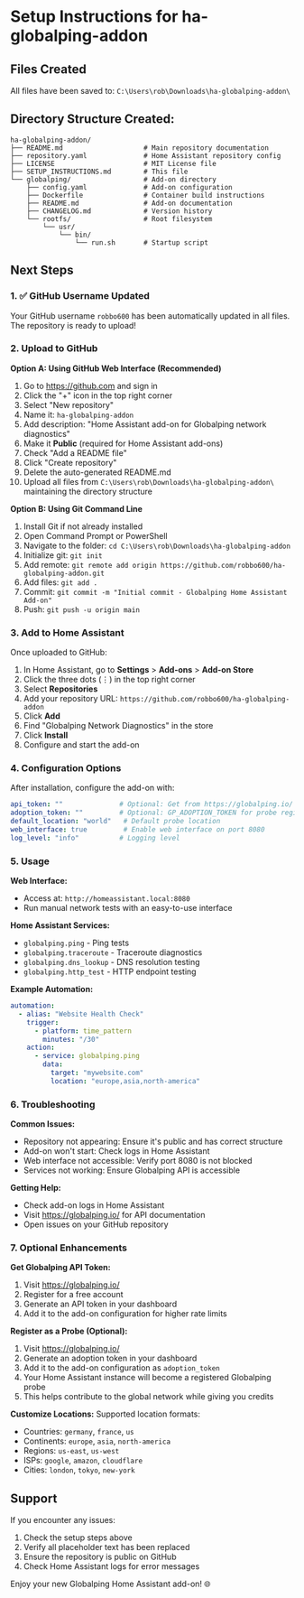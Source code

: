 # Setup Instructions for ha-globalping-addon

## Files Created
All files have been saved to: `C:\Users\rob\Downloads\ha-globalping-addon\`

## Directory Structure Created:
```
ha-globalping-addon/
├── README.md                    # Main repository documentation
├── repository.yaml              # Home Assistant repository config
├── LICENSE                      # MIT License file
├── SETUP_INSTRUCTIONS.md        # This file
└── globalping/                  # Add-on directory
    ├── config.yaml              # Add-on configuration
    ├── Dockerfile               # Container build instructions
    ├── README.md                # Add-on documentation
    ├── CHANGELOG.md             # Version history
    └── rootfs/                  # Root filesystem
        └── usr/
            └── bin/
                └── run.sh       # Startup script
```

## Next Steps

### 1. ✅ GitHub Username Updated

Your GitHub username `robbo600` has been automatically updated in all files. The repository is ready to upload!

### 2. Upload to GitHub

**Option A: Using GitHub Web Interface (Recommended)**
1. Go to https://github.com and sign in
2. Click the "+" icon in the top right corner
3. Select "New repository"
4. Name it: `ha-globalping-addon`
5. Add description: "Home Assistant add-on for Globalping network diagnostics"
6. Make it **Public** (required for Home Assistant add-ons)
7. Check "Add a README file"
8. Click "Create repository"
9. Delete the auto-generated README.md
10. Upload all files from `C:\Users\rob\Downloads\ha-globalping-addon\` maintaining the directory structure

**Option B: Using Git Command Line**
1. Install Git if not already installed
2. Open Command Prompt or PowerShell
3. Navigate to the folder: `cd C:\Users\rob\Downloads\ha-globalping-addon`
4. Initialize git: `git init`
5. Add remote: `git remote add origin https://github.com/robbo600/ha-globalping-addon.git`
6. Add files: `git add .`
7. Commit: `git commit -m "Initial commit - Globalping Home Assistant Add-on"`
8. Push: `git push -u origin main`

### 3. Add to Home Assistant

Once uploaded to GitHub:

1. In Home Assistant, go to **Settings** > **Add-ons** > **Add-on Store**
2. Click the three dots (⋮) in the top right corner
3. Select **Repositories**
4. Add your repository URL: `https://github.com/robbo600/ha-globalping-addon`
5. Click **Add**
6. Find "Globalping Network Diagnostics" in the store
7. Click **Install**
8. Configure and start the add-on

### 4. Configuration Options

After installation, configure the add-on with:

```yaml
api_token: ""              # Optional: Get from https://globalping.io/
adoption_token: ""         # Optional: GP_ADOPTION_TOKEN for probe registration
default_location: "world"   # Default probe location
web_interface: true         # Enable web interface on port 8080
log_level: "info"          # Logging level
```

### 5. Usage

**Web Interface:**
- Access at: `http://homeassistant.local:8080`
- Run manual network tests with an easy-to-use interface

**Home Assistant Services:**
- `globalping.ping` - Ping tests
- `globalping.traceroute` - Traceroute diagnostics
- `globalping.dns_lookup` - DNS resolution testing
- `globalping.http_test` - HTTP endpoint testing

**Example Automation:**
```yaml
automation:
  - alias: "Website Health Check"
    trigger:
      - platform: time_pattern
        minutes: "/30"
    action:
      - service: globalping.ping
        data:
          target: "mywebsite.com"
          location: "europe,asia,north-america"
```

### 6. Troubleshooting

**Common Issues:**
- Repository not appearing: Ensure it's public and has correct structure
- Add-on won't start: Check logs in Home Assistant
- Web interface not accessible: Verify port 8080 is not blocked
- Services not working: Ensure Globalping API is accessible

**Getting Help:**
- Check add-on logs in Home Assistant
- Visit https://globalping.io/ for API documentation
- Open issues on your GitHub repository

### 7. Optional Enhancements

**Get Globalping API Token:**
1. Visit https://globalping.io/
2. Register for a free account
3. Generate an API token in your dashboard
4. Add it to the add-on configuration for higher rate limits

**Register as a Probe (Optional):**
1. Visit https://globalping.io/
2. Generate an adoption token in your dashboard
3. Add it to the add-on configuration as `adoption_token`
4. Your Home Assistant instance will become a registered Globalping probe
5. This helps contribute to the global network while giving you credits

**Customize Locations:**
Supported location formats:
- Countries: `germany`, `france`, `us`
- Continents: `europe`, `asia`, `north-america`
- Regions: `us-east`, `us-west`
- ISPs: `google`, `amazon`, `cloudflare`
- Cities: `london`, `tokyo`, `new-york`

## Support

If you encounter any issues:
1. Check the setup steps above
2. Verify all placeholder text has been replaced
3. Ensure the repository is public on GitHub
4. Check Home Assistant logs for error messages

Enjoy your new Globalping Home Assistant add-on! 🌐